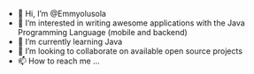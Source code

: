 - 👋 Hi, I’m @Emmyolusola
- 👀 I’m interested in writing awesome applications with the Java Programming Language (mobile and backend)
- 🌱 I’m currently learning Java
- 💞️ I’m looking to collaborate on available open source projects
- 📫 How to reach me ...

<!---
Emmyolusola/Emmyolusola is a ✨ special ✨ repository because its `README.md` (this file) appears on your GitHub profile.
You can click the Preview link to take a look at your changes.
--->
